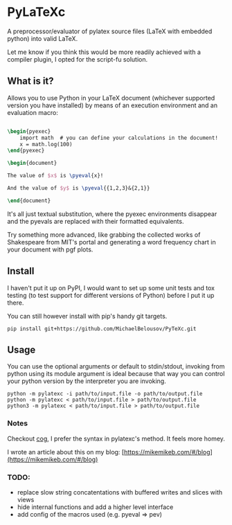 # PyLaTeXc

A preprocessor/evaluator of pylatex source files
(LaTeX with embedded python) into valid LaTeX.  

Let me know if you think this would be more readily achieved with
a compiler plugin, I opted for the script-fu solution.

## What is it?

Allows you to use Python in your LaTeX document (whichever supported
version you have installed) by means of an execution environment and
an evaluation macro:

```LaTeX

\begin{pyexec}
    import math  # you can define your calculations in the document!
    x = math.log(100)
\end{pyexec}

\begin{document}

The value of $x$ is \pyeval{x}!

And the value of $y$ is \pyeval{{1,2,3}&{2,1}}

\end{document}
```

It's all just textual substitution, where the pyexec environments
disappear and the pyevals are replaced with their formatted equivalents.  

Try something more advanced, like grabbing the collected works of
Shakespeare from MIT's portal and generating a word frequency chart
in your document with pgf plots.

## Install

I haven't put it up on PyPI, I would want to set up some unit tests
and tox testing (to test support for different versions of Python) 
before I put it up there.  

You can still however install with pip's handy git targets.

```Sh
pip install git+https://github.com/MichaelBelousov/PyTeXc.git
```

## Usage

You can use the optional arguments or default to stdin/stdout,
invoking from python using its module argument is ideal because that
way you can control your python version by the interpreter you are
invoking.

```Sh
python -m pylatexc -i path/to/input.file -o path/to/output.file
python -m pylatexc < path/to/input.file > path/to/output.file
python3 -m pylatexc < path/to/input.file > path/to/output.file
```

### Notes

Checkout [cog](https://nedbatchelder.com/code/cog/), I prefer the syntax in pylatexc's method.
It feels more homey.

I wrote an article about this on my blog:
[https://mikemikeb.com/#/blog](https://mikemikeb.com/#/blog)

### TODO:

* replace slow string concatentations with buffered writes and slices with views
* hide internal functions and add a higher level interface
* add config of the macros used (e.g. pyeval => pev)
